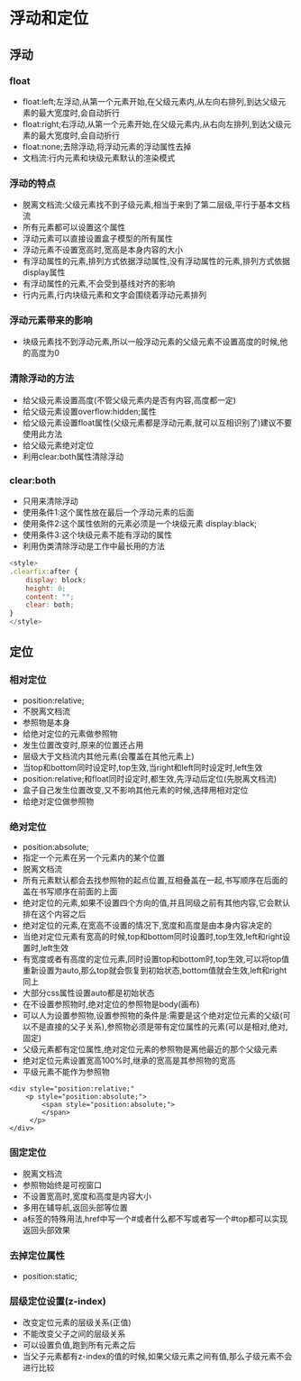 # 浮动和定位

## 浮动

### float

* float:left;左浮动,从第一个元素开始,在父级元素内,从左向右排列,到达父级元素的最大宽度时,会自动折行
* float:right;右浮动,从第一个元素开始,在父级元素内,从右向左排列,到达父级元素的最大宽度时,会自动折行
* float:none;去除浮动,将浮动元素的浮动属性去掉
* 文档流:行内元素和块级元素默认的渲染模式

### 浮动的特点

* 脱离文档流:父级元素找不到子级元素,相当于来到了第二层级,平行于基本文档流
* 所有元素都可以设置这个属性
* 浮动元素可以直接设置盒子模型的所有属性
* 浮动元素不设置宽高时,宽高是本身内容的大小
* 有浮动属性的元素,排列方式依据浮动属性,没有浮动属性的元素,排列方式依据display属性
* 有浮动属性的元素,不会受到基线对齐的影响
* 行内元素,行内块级元素和文字会围绕着浮动元素排列

### 浮动元素带来的影响

* 块级元素找不到浮动元素,所以一般浮动元素的父级元素不设置高度的时候,他的高度为0

### 清除浮动的方法

* 给父级元素设置高度(不管父级元素内是否有内容,高度都一定)
* 给父级元素设置overflow:hidden;属性
* 给父级元素设置float属性(父级元素都是浮动元素,就可以互相识别了)建议不要使用此方法
* 给父级元素绝对定位
* 利用clear:both属性清除浮动

### clear:both

* 只用来清除浮动
* 使用条件1:这个属性放在最后一个浮动元素的后面
* 使用条件2:这个属性依附的元素必须是一个块级元素 display:black;
* 使用条件3:这个块级元素不能有浮动的属性
* 利用伪类清除浮动是工作中最长用的方法

```javascript
<style>
.clearfix:after {
    display: block;
    height: 0;
    content: "";
    clear: both;
}
</style>
```

## 定位

### 相对定位

* position:relative;
* 不脱离文档流
* 参照物是本身
* 给绝对定位的元素做参照物
* 发生位置改变时,原来的位置还占用
* 层级大于文档流内其他元素(会覆盖在其他元素上)
* 当top和bottom同时设定时,top生效,当right和left同时设定时,left生效
* position:relative;和float同时设定时,都生效,先浮动后定位(先脱离文档流)
* 盒子自己发生位置改变,又不影响其他元素的时候,选择用相对定位
* 给绝对定位做参照物

### 绝对定位

* position:absolute;
* 指定一个元素在另一个元素内的某个位置
* 脱离文档流
* 所有元素默认都会去找参照物的起点位置,互相叠盖在一起,书写顺序在后面的盖在书写顺序在前面的上面
* 绝对定位的元素,如果不设置四个方向的值,并且同级之前有其他内容,它会默认排在这个内容之后
* 绝对定位的元素,在宽高不设置的情况下,宽度和高度是由本身内容决定的
* 当绝对定位元素有宽高的时候,top和bottom同时设置时,top生效,left和right设置时,left生效
* 有宽度或者有高度的定位元素,同时设置top和bottom时,top生效,可以将top值重新设置为auto,那么top就会恢复到初始状态,bottom值就会生效,left和right同上
* 大部分css属性设置auto都是初始状态
* 在不设置参照物时,绝对定位的参照物是body(画布)
* 可以人为设置参照物,设置参照物的条件是:需要是这个绝对定位元素的父级(可以不是直接的父子关系),参照物必须是带有定位属性的元素(可以是相对,绝对,固定)
* 父级元素都有定位属性,绝对定位元素的参照物是离他最近的那个父级元素
* 绝对定位元素设置宽高100%时,继承的宽高是其参照物的宽高
* 平级元素不能作为参照物

```
<div style="position:relative;"
    <p style="position:absolute;">
        <span style="position:absolute;">
        </span>
     </p>
</div>
```
### 固定定位

* 脱离文档流
* 参照物始终是可视窗口
* 不设置宽高时,宽度和高度是内容大小
* 多用在辅导航,返回头部等位置
* <a href="#top"></a>a标签的特殊用法,href中写一个#或者什么都不写或者写一个#top都可以实现返回头部效果

### 去掉定位属性

* position:static;

### 层级定位设置(z-index)

* 改变定位元素的层级关系(正值)
* 不能改变父子之间的层级关系
* 可以设置负值,跑到所有元素之后
* 当父子元素都有z-index的值的时候,如果父级元素之间有值,那么子级元素不会进行比较